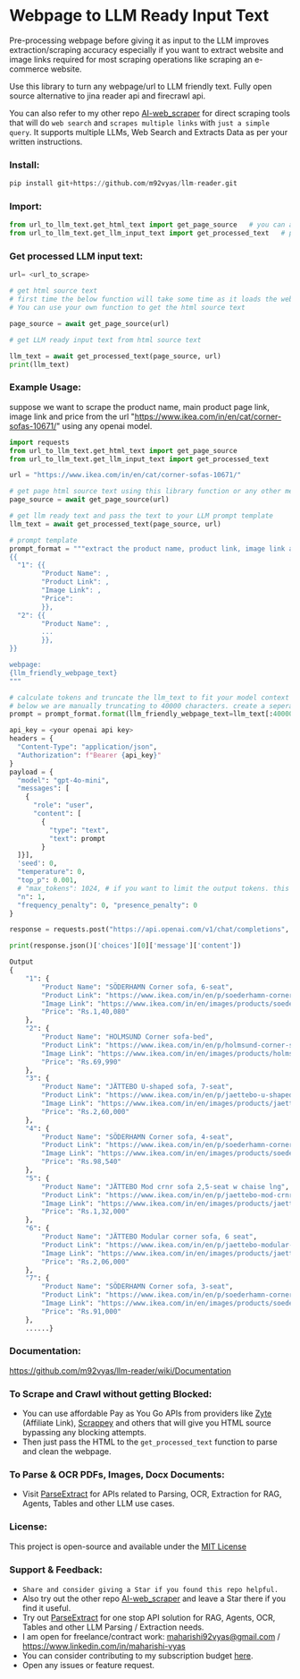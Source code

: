 # Webpage to LLM Ready Input Text

Pre-processing webpage before giving it as input to the LLM improves extraction/scraping accuracy especially if you want to extract website and image links required for most scraping operations like scraping an e-commerce website.

Use this library to turn any webpage/url to LLM friendly text. Fully open source alternative to jina reader api and firecrawl api.

You can also refer to my other repo [AI-web_scraper](https://github.com/m92vyas/AI-web_scraper) for direct scraping tools that will do `web search` and `scrapes multiple links` with `just a simple query`. It supports multiple LLMs, Web Search and Extracts Data as per your written instructions.

### Install:
```python
pip install git+https://github.com/m92vyas/llm-reader.git
```

### Import:
```python
from url_to_llm_text.get_html_text import get_page_source   # you can also use your own code or other services to get the page source
from url_to_llm_text.get_llm_input_text import get_processed_text   # pass html source text to get llm ready text
```

### Get processed LLM input text:

```python
url= <url_to_scrape>

# get html source text
# first time the below function will take some time as it loads the web driver, subsequent run will be faster
# You can use your own function to get the html source text 

page_source = await get_page_source(url)

# get LLM ready input text from html source text

llm_text = await get_processed_text(page_source, url)
print(llm_text)
```

### Example Usage:

suppose we want to scrape the product name, main product page link, image link and price from the url "https://www.ikea.com/in/en/cat/corner-sofas-10671/" using any openai model.
```python
import requests
from url_to_llm_text.get_html_text import get_page_source
from url_to_llm_text.get_llm_input_text import get_processed_text

url = "https://www.ikea.com/in/en/cat/corner-sofas-10671/"

# get page html source text using this library function or any other means
page_source = await get_page_source(url)

# get llm ready text and pass the text to your LLM prompt template
llm_text = await get_processed_text(page_source, url)

# prompt template
prompt_format = """extract the product name, product link, image link and price for all the products given in the below webpage. The format should be:
{{
  "1": {{
        "Product Name": ,
        "Product Link": ,
        "Image Link": ,
        "Price":
        }},
  "2": {{
        "Product Name": ,
        ...
        }},
}}

webpage:
{llm_friendly_webpage_text}
"""

# calculate tokens and truncate the llm_text to fit your model context length and your requirements. sometimes you may need only initial part of the webpage.
# below we are manually truncating to 40000 characters. create a seperate function as per your need.
prompt = prompt_format.format(llm_friendly_webpage_text=llm_text[:40000])

api_key = <your openai api key>
headers = {
  "Content-Type": "application/json",
  "Authorization": f"Bearer {api_key}"
}
payload = {
  "model": "gpt-4o-mini",
  "messages": [
    {
      "role": "user",
      "content": [
        {
          "type": "text",
          "text": prompt
        }
  ]}],
  'seed': 0,
  "temperature": 0,
  "top_p": 0.001,
  # "max_tokens": 1024, # if you want to limit the output tokens. this may keep the output json structure incomplete.
  "n": 1,
  "frequency_penalty": 0, "presence_penalty": 0
}

response = requests.post("https://api.openai.com/v1/chat/completions", headers=headers, json=payload)

print(response.json()['choices'][0]['message']['content'])
```

```python
Output
{
    "1": {
        "Product Name": "SÖDERHAMN Corner sofa, 6-seat",
        "Product Link": "https://www.ikea.com/in/en/p/soederhamn-corner-sofa-6-seat-viarp-beige-brown-s69305895/",
        "Image Link": "https://www.ikea.com/in/en/images/products/soederhamn-corner-sofa-6-seat-viarp-beige-brown__0802771_pe768584_s5.jpg?f=xxs",
        "Price": "Rs.1,40,080"
    },
    "2": {
        "Product Name": "HOLMSUND Corner sofa-bed",
        "Product Link": "https://www.ikea.com/in/en/p/holmsund-corner-sofa-bed-borgunda-dark-grey-s49516894/",
        "Image Link": "https://www.ikea.com/in/en/images/products/holmsund-corner-sofa-bed-borgunda-dark-grey__1212713_pe910718_s5.jpg?f=xxs",
        "Price": "Rs.69,990"
    },
    "3": {
        "Product Name": "JÄTTEBO U-shaped sofa, 7-seat",
        "Product Link": "https://www.ikea.com/in/en/p/jaettebo-u-shaped-sofa-7-seat-with-chaise-longue-right-with-headrests-tonerud-grey-s39510618/",
        "Image Link": "https://www.ikea.com/in/en/images/products/jaettebo-u-shaped-sofa-7-seat-with-chaise-longue-right-with-headrests-tonerud-grey__1179836_pe896109_s5.jpg?f=xxs",
        "Price": "Rs.2,60,000"
    },
    "4": {
        "Product Name": "SÖDERHAMN Corner sofa, 4-seat",
        "Product Link": "https://www.ikea.com/in/en/p/soederhamn-corner-sofa-4-seat-with-open-end-tonerud-red-s09514420/",
        "Image Link": "https://www.ikea.com/in/en/images/products/soederhamn-corner-sofa-4-seat-with-open-end-tonerud-red__1213815_pe911323_s5.jpg?f=xxs",
        "Price": "Rs.98,540"
    },
    "5": {
        "Product Name": "JÄTTEBO Mod crnr sofa 2,5-seat w chaise lng",
        "Product Link": "https://www.ikea.com/in/en/p/jaettebo-mod-crnr-sofa-2-5-seat-w-chaise-lng-right-samsala-grey-beige-s09485173/",
        "Image Link": "https://www.ikea.com/in/en/images/products/jaettebo-mod-crnr-sofa-2-5-seat-w-chaise-lng-right-samsala-grey-beige__1109627_pe870119_s5.jpg?f=xxs",
        "Price": "Rs.1,32,000"
    },
    "6": {
        "Product Name": "JÄTTEBO Modular corner sofa, 6 seat",
        "Product Link": "https://www.ikea.com/in/en/p/jaettebo-modular-corner-sofa-6-seat-samsala-dark-yellow-green-s09485248/",
        "Image Link": "https://www.ikea.com/in/en/images/products/jaettebo-modular-corner-sofa-6-seat-samsala-dark-yellow-green__1109619_pe870109_s5.jpg?f=xxs",
        "Price": "Rs.2,06,000"
    },
    "7": {
        "Product Name": "SÖDERHAMN Corner sofa, 3-seat",
        "Product Link": "https://www.ikea.com/in/en/p/soederhamn-corner-sofa-3-seat-viarp-beige-brown-s09305884/",
        "Image Link": "https://www.ikea.com/in/en/images/products/soederhamn-corner-sofa-3-seat-viarp-beige-brown__0802711_pe768555_s5.jpg?f=xxs",
        "Price": "Rs.91,000"
    },
    ......}
```

### Documentation:
https://github.com/m92vyas/llm-reader/wiki/Documentation


### To Scrape and Crawl without getting Blocked:
- You can use affordable Pay as You Go APIs from providers like [Zyte](https://refer.zyte.com/77Jdfg) (Affiliate Link), [Scrappey](https://scrappey.com/) and others that will give you HTML source bypassing any blocking attempts.
- Then just pass the HTML to the `get_processed_text` function to parse and clean the webpage.


### To Parse & OCR PDFs, Images, Docx Documents:
- Visit [ParseExtract](https://parseextract.com) for APIs related to Parsing, OCR, Extraction for RAG, Agents, Tables and other LLM use cases.


### License:
This project is open-source and available under the [MIT License](LICENSE)


### Support & Feedback:
- `Share and consider giving a Star if you found this repo helpful.`
- Also try out the other repo [AI-web_scraper](https://github.com/m92vyas/AI-web_scraper) and leave a Star there if you find it useful.
- Try out [ParseExtract](https://parseextract.com) for one stop API solution for RAG, Agents, OCR, Tables and other LLM Parsing / Extraction needs.
- I am open for freelance/contract work: maharishi92vyas@gmail.com / https://www.linkedin.com/in/maharishi-vyas
- You can consider contributing to my subscription budget [here](https://checkout.dodopayments.com/buy/pdt_HpJcB5tvN3euViX9c4v7M?quantity=1).
- Open any issues or feature request.
